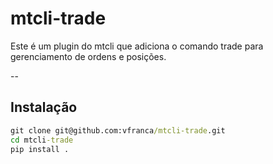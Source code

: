 # mtcli-trade
  
Este é um plugin do mtcli que adiciona o comando trade para gerenciamento de ordens e posições.
  
--
  
## Instalação
  
```cmd
git clone git@github.com:vfranca/mtcli-trade.git
cd mtcli-trade
pip install .
```
